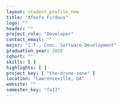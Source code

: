```yaml
---
layout: student_profile_new
title: "Afeefa Firdaus"
logo: ""
header: ""
project_role: "Developer"
contact_email: ""
major: "I.T., Conc. Software Development"
graduation_year: 2020
cohort: ""
skills: [ ]
highlights: [ ]
project_key: [ "the-drone-zone" ]
location: "Lawrenceville, GA"
website: ""
semester_key: "fa17"
---
```

